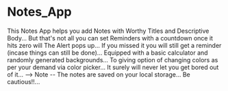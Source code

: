 # Notes_App
This Notes App helps you add Notes with Worthy Titles and Descriptive Body... But that's not all you can set Reminders with a countdown once it hits zero will The Alert pops up... If you missed it you will still get a reminder (incase things can still be done)... Equipped with a basic calculator and randomly generated backgrounds... To giving option of changing colors as per your demand via color picker... It surely will never let you get bored out of it...
--> Note -- The notes are saved on your local storage... Be cautious!!...

